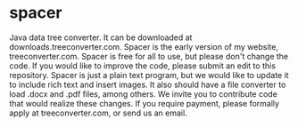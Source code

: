 # spacer
Java data tree converter. 
It can be downloaded at downloads.treeconverter.com.
Spacer is the early version of my website, treeconverter.com.
Spacer is free for all to use, but please don't change the code. 
If you would like to improve the code, please submit an edit to this repository. 
Spacer is just a plain text program, but we would like to update it to include rich text and insert images.
It also should have a file converter to load .docx and .pdf files, among others.
We invite you to contribute code that would realize these changes.
If you require payment, please formally apply at treeconverter.com, or send us an email.
